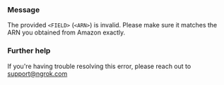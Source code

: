 
### Message
The provided <code>&lt;FIELD&gt;</code> (<code>&lt;ARN&gt;</code>) is invalid. Please make sure it matches the ARN you obtained from Amazon exactly.

### Further help
If you're having trouble resolving this error, please reach out to [support@ngrok.com](mailto:support@ngrok.com?subject=Help%20with%20ERR_NGROK_5120)

